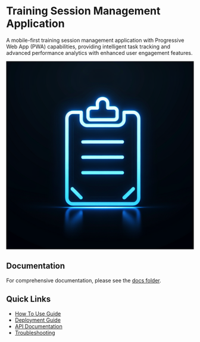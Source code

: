 # Training Session Management Application

A mobile-first training session management application with Progressive Web App (PWA) capabilities, providing intelligent task tracking and advanced performance analytics with enhanced user engagement features.

![Training Session Management App](generated-icon.png)

## Documentation

For comprehensive documentation, please see the [docs folder](docs/index.md).

## Quick Links

- [How To Use Guide](docs/HOW_TO_USE.md)
- [Deployment Guide](docs/DEPLOYMENT_GUIDE.md)
- [API Documentation](docs/API_DOCUMENTATION.md)
- [Troubleshooting](docs/TROUBLESHOOTING.md)